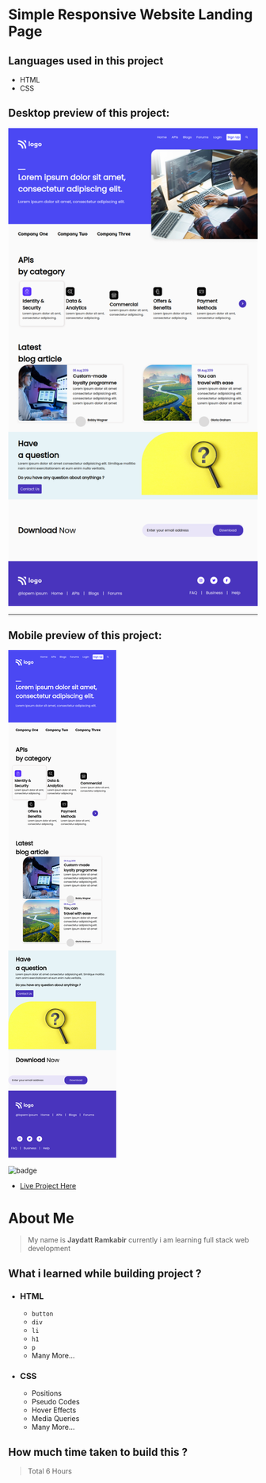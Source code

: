 # Simple Responsive Website Landing Page  

## Languages used in this project
- HTML
- CSS

## **Desktop preview of this project:**
![image](pro9.png)


***

## **Mobile preview of this project:**
![image](pro9(responsive).png)


![badge](https://img.shields.io/badge/-Live%20project%20link-green)

- [Live Project Here](https://geekyjedy-pro9.netlify.app/ "Netlify Live Project Link")

# About Me
> My name is **Jaydatt Ramkabir** currently i am learning full stack web development


## What i learned while building project ?
- ### HTML
    - `button`
    - `div`
    - `li`
    - `h1`
    - `p`
    - Many More...
- ### CSS
    - Positions
    - Pseudo Codes
    - Hover Effects
    - Media Queries
    - Many More...

## How much time taken to build this ? 
> Total 6 Hours
